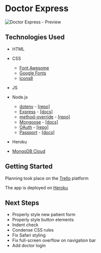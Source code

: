 # Doctor Express

![Doctor Express - Preview](https://imgur.com/jvlHphx.png)

## Technologies Used

* HTML
* CSS
  * [Font Awesome](https://fontawesome.com/)
  * [Google Fonts](https://fonts.google.com/)
  * [icons8](https://icons8.com/)
* JS
* Node.js                   
  * [dotenv](https://www.npmjs.com/package/dotenv) - [[repo]](https://github.com/motdotla/dotenv#readme)
  * [Express](https://www.npmjs.com/package/express) - [[docs]](http://expressjs.com/en/4x/api.html)
  * [method-override](https://www.npmjs.com/package/method-override) - [[repo]](https://github.com/expressjs/method-override)
  * [Mongoose](https://www.npmjs.com/package/mongoose) - [[docs]](https://mongoosejs.com/docs/guide.html)
  * [OAuth](https://www.npmjs.com/package/oauth) - [[repo]](https://github.com/ciaranj/node-oauth#readme)
  * [Passport](https://www.npmjs.com/package/passport) - [[docs]](http://www.passportjs.org/docs/)

* Heroku

* [MongoDB Cloud](https://www.mongodb.com/cloud)


## Getting Started

Planning took place on the [Trello](https://trello.com/b/PQ61vkrf/doctor-express) platform

The app is deployed on [Heroku](http://doctor-express.herokuapp.com/)

## Next Steps

* Properly style new patient form
* Properly style button elements
* Indent check
* Condense CSS rules
* Fix Safari styling
* Fix full-screen overflow on navigation bar
* Add doctor login